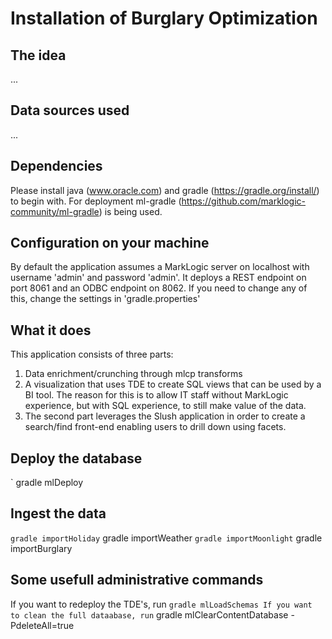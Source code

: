 # Installation of Burglary Optimization

## The idea
...

## Data sources used
...

## Dependencies
Please install java (www.oracle.com) and gradle (https://gradle.org/install/) to begin with.
For deployment ml-gradle (https://github.com/marklogic-community/ml-gradle) is being used.

## Configuration on your machine
By default the application assumes a MarkLogic server on localhost with username 'admin' and password 'admin'.
It deploys a REST endpoint on port 8061 and an ODBC endpoint on 8062.
If you need to change any of this, change the settings in 'gradle.properties'

## What it does
This application consists of three parts:
1. Data enrichment/crunching through mlcp transforms
2. A visualization that uses TDE to create SQL views that can be used by a BI tool. The reason for this is to allow IT staff without MarkLogic experience, but with SQL experience, to still make value of the data.
3. The second part leverages the Slush application in order to create a search/find front-end enabling users to drill down using facets.

## Deploy the database
` gradle mlDeploy

## Ingest the data
` gradle importHoliday
` gradle importWeather
` gradle importMoonlight
` gradle importBurglary

## Some usefull administrative commands
If you want to redeploy the TDE's, run ` gradle mlLoadSchemas
If you want to clean the full dataabase, run ` gradle mlClearContentDatabase -PdeleteAll=true
